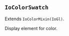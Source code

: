 ## `IoColorSwatch`

Extends `IoColorMixin(IoGl)`.

Display element for color.

<io-element-demo element="io-color-swatch"
properties='{"value": "demo:rgba"}'
config='{"value": ["io-properties"]}
'></io-element-demo>